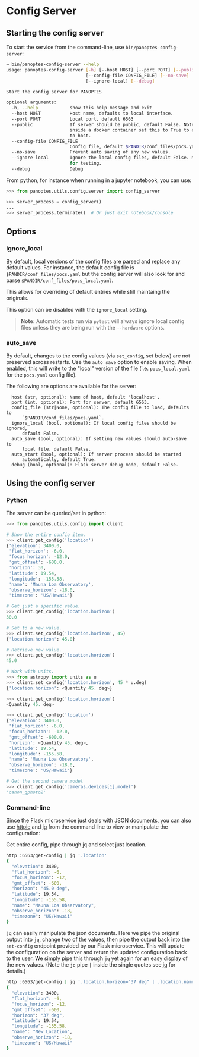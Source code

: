# Config Server

## Starting the config server

To start the service from the command-line, use `bin/panoptes-config-server`:

```bash
➜ bin/panoptes-config-server --help
usage: panoptes-config-server [-h] [--host HOST] [--port PORT] [--public]
                              [--config-file CONFIG_FILE] [--no-save]
                              [--ignore-local] [--debug]

Start the config server for PANOPTES

optional arguments:
  -h, --help            show this help message and exit
  --host HOST           Host name, defaults to local interface.
  --port PORT           Local port, default 6563
  --public              If server should be public, default False. Note:
                        inside a docker container set this to True to expose
                        to host.
  --config-file CONFIG_FILE
                        Config file, default $PANDIR/conf_files/pocs.yaml
  --no-save             Prevent auto saving of any new values.
  --ignore-local        Ignore the local config files, default False. Mostly
                        for testing.
  --debug               Debug
```

From python, for instance when running in a jupyter notebook, you can use:

```python
>>> from panoptes.utils.config.server import config_server

>>> server_process = config_server()
...
>>> server_process.terminate()  # Or just exit notebook/console
```

## Options

### ignore_local

By default, local versions of the config files are parsed and replace any default
values. For instance, the default config file is `$PANDIR/conf_files/pocs.yaml` but
the config server will also look for and parse `$PANDIR/conf_files/pocs_local.yaml`.

This allows for overriding of default entries while still maintaing the originals.

This option can be disabled with the `ignore_local` setting.

> **Note:** Automatic tests run via `pytest` will always ignore local config files
unless they are being run with the `--hardware` options.

### auto_save

By default, changes to the config values (via `set_config`, set below) are not
preserved across restarts. Use the `auto_save` option to enable saving. When
enabled, this will write to the "local" version of the file (i.e. `pocs_local.yaml`
for the `pocs.yaml` config file).

The following are options are available for the server:

```
  host (str, optional): Name of host, default 'localhost'.
  port (int, optional): Port for server, default 6563.
  config_file (str|None, optional): The config file to load, defaults to
      `$PANDIR/conf_files/pocs.yaml`.
  ignore_local (bool, optional): If local config files should be ignored,
      default False.
  auto_save (bool, optional): If setting new values should auto-save to
      local file, default False.
  auto_start (bool, optional): If server process should be started
      automatically, default True.
  debug (bool, optional): Flask server debug mode, default False.
```

## Using the config server

### Python

The server can be queried/set in python:

```python
>>> from panoptes.utils.config import client

# Show the entire config item.
>>> client.get_config('location')
{'elevation': 3400.0,
 'flat_horizon': -6.0,
 'focus_horizon': -12.0,
 'gmt_offset': -600.0,
 'horizon': 30,
 'latitude': 19.54,
 'longitude': -155.58,
 'name': 'Mauna Loa Observatory',
 'observe_horizon': -18.0,
 'timezone': 'US/Hawaii'}

# Get just a specific value.
>>> client.get_config('location.horizon')
30.0

# Set to a new value.
>>> client.set_config('location.horizon', 45)
{'location.horizon': 45.0}

# Retrieve new value.
>>> client.get_config('location.horizon')
45.0

# Work with units.
>>> from astropy import units as u
>>> client.set_config('location.horizon', 45 * u.deg)
{'location.horizon': <Quantity 45. deg>}

>>> client.get_config('location.horizon')
<Quantity 45. deg>

>>> client.get_config('location')
{'elevation': 3400.0,
 'flat_horizon': -6.0,
 'focus_horizon': -12.0,
 'gmt_offset': -600.0,
 'horizon': <Quantity 45. deg>,
 'latitude': 19.54,
 'longitude': -155.58,
 'name': 'Mauna Loa Observatory',
 'observe_horizon': -18.0,
 'timezone': 'US/Hawaii'}

# Get the second camera model
>>> client.get_config('cameras.devices[1].model')
'canon_gphoto2'
```

### Command-line

Since the Flask microservice just deals with JSON documents, you can also use
[httpie](https://httpie.org/) and [jq](https://stedolan.github.io/jq/) from the command line to view
or manipulate the configuration:

Get entire config, pipe through jq and select just location.

```bash
http :6563/get-config | jq '.location'
{
  "elevation": 3400,
  "flat_horizon": -6,
  "focus_horizon": -12,
  "gmt_offset": -600,
  "horizon": "45.0 deg",
  "latitude": 19.54,
  "longitude": -155.58,
  "name": "Mauna Loa Observatory",
  "observe_horizon": -18,
  "timezone": "US/Hawaii"
}
```

`jq` can easily manipulate the json documents. Here we pipe the original output into `jq`, change two of the values, then pipe
the output back into the `set-config` endpoint provided by our Flask microservice. This will update the configuration on the server
and return the updated configuration back to the user. We simply pipe this through `jq` yet again for an easy display of the new values.
(Note the `jq` pipe `|` inside the single quotes see [jq](https://stedolan.github.io/jg/) for details.)

```bash
http :6563/get-config | jq '.location.horizon="37 deg" | .location.name="New Location"' | http :6563/set-config | jq '.location'
{
  "elevation": 3400,
  "flat_horizon": -6,
  "focus_horizon": -12,
  "gmt_offset": -600,
  "horizon": "37 deg",
  "latitude": 19.54,
  "longitude": -155.58,
  "name": "New Location",
  "observe_horizon": -18,
  "timezone": "US/Hawaii"
}
```
